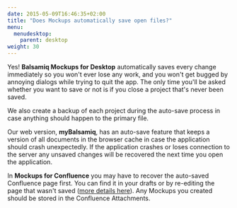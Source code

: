 ```yaml
---
date: 2015-05-09T16:46:35+02:00
title: "Does Mockups automatically save open files?"
menu:
  menudesktop:
    parent: desktop
weight: 30
---
```

Yes! **Balsamiq Mockups for Desktop** automatically saves every change immediately so you won't ever lose any work, and you won't get bugged by annoying dialogs while trying to quit the app. The only time you'll be asked whether you want to save or not is if you close a project that's never been saved.

We also create a backup of each project during the auto-save process in case anything should happen to the primary file.

Our web version, **myBalsamiq**, has an auto-save feature that keeps a version of all documents in the browser cache in case the application should crash unexpectedly. If the application crashes or loses connection to the server any unsaved changes will be recovered the next time you open the application.

In **Mockups for Confluence** you may have to recover the auto-saved Confluence page first. You can find it in your drafts or by re-editing the page that wasn't saved ([more details here](https://confluence.atlassian.com/display/CONF57/Working+with+Drafts)). Any Mockups you created should be stored in the Confluence Attachments.
